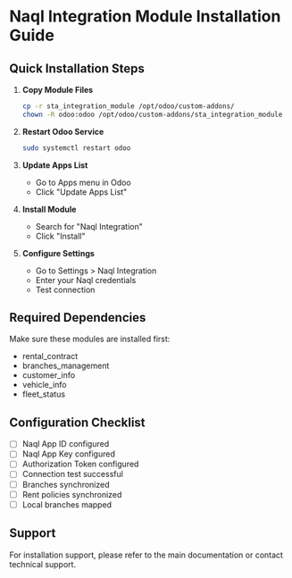 # Naql Integration Module Installation Guide

## Quick Installation Steps

1. **Copy Module Files**
   ```bash
   cp -r sta_integration_module /opt/odoo/custom-addons/
   chown -R odoo:odoo /opt/odoo/custom-addons/sta_integration_module
   ```

2. **Restart Odoo Service**
   ```bash
   sudo systemctl restart odoo
   ```

3. **Update Apps List**
   - Go to Apps menu in Odoo
   - Click "Update Apps List"

4. **Install Module**
   - Search for "Naql Integration"
   - Click "Install"

5. **Configure Settings**
   - Go to Settings > Naql Integration
   - Enter your Naql credentials
   - Test connection

## Required Dependencies

Make sure these modules are installed first:
- rental_contract
- branches_management
- customer_info
- vehicle_info
- fleet_status

## Configuration Checklist

- [ ] Naql App ID configured
- [ ] Naql App Key configured
- [ ] Authorization Token configured
- [ ] Connection test successful
- [ ] Branches synchronized
- [ ] Rent policies synchronized
- [ ] Local branches mapped

## Support

For installation support, please refer to the main documentation or contact technical support.

